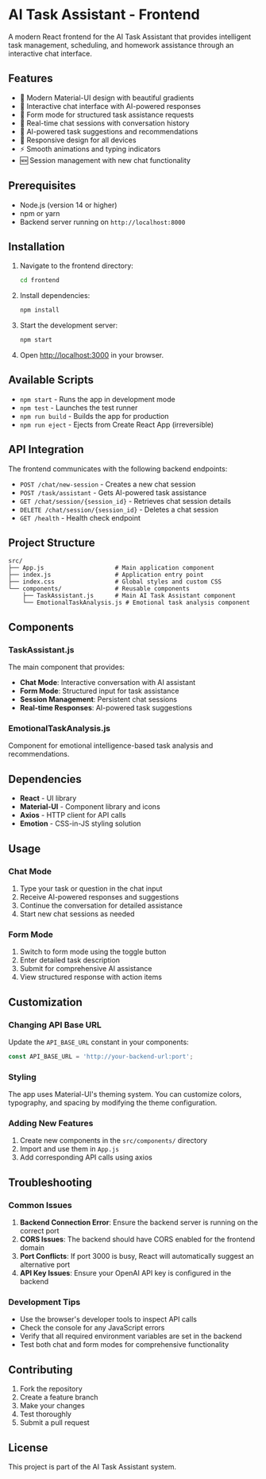 # AI Task Assistant - Frontend

A modern React frontend for the AI Task Assistant that provides intelligent task management, scheduling, and homework assistance through an interactive chat interface.

## Features

- 🎨 Modern Material-UI design with beautiful gradients
- 💬 Interactive chat interface with AI-powered responses
- 📝 Form mode for structured task assistance requests
- 🔄 Real-time chat sessions with conversation history
- 🤖 AI-powered task suggestions and recommendations
- 📱 Responsive design for all devices
- ⚡ Smooth animations and typing indicators
- 🆕 Session management with new chat functionality

## Prerequisites

- Node.js (version 14 or higher)
- npm or yarn
- Backend server running on `http://localhost:8000`

## Installation

1. Navigate to the frontend directory:
   ```bash
   cd frontend
   ```

2. Install dependencies:
   ```bash
   npm install
   ```

3. Start the development server:
   ```bash
   npm start
   ```

4. Open [http://localhost:3000](http://localhost:3000) in your browser.

## Available Scripts

- `npm start` - Runs the app in development mode
- `npm test` - Launches the test runner
- `npm run build` - Builds the app for production
- `npm run eject` - Ejects from Create React App (irreversible)

## API Integration

The frontend communicates with the following backend endpoints:

- `POST /chat/new-session` - Creates a new chat session
- `POST /task/assistant` - Gets AI-powered task assistance
- `GET /chat/session/{session_id}` - Retrieves chat session details
- `DELETE /chat/session/{session_id}` - Deletes a chat session
- `GET /health` - Health check endpoint

## Project Structure

```
src/
├── App.js                    # Main application component
├── index.js                  # Application entry point
├── index.css                 # Global styles and custom CSS
└── components/               # Reusable components
    ├── TaskAssistant.js      # Main AI Task Assistant component
    └── EmotionalTaskAnalysis.js # Emotional task analysis component
```

## Components

### TaskAssistant.js
The main component that provides:
- **Chat Mode**: Interactive conversation with AI assistant
- **Form Mode**: Structured input for task assistance
- **Session Management**: Persistent chat sessions
- **Real-time Responses**: AI-powered task suggestions

### EmotionalTaskAnalysis.js
Component for emotional intelligence-based task analysis and recommendations.

## Dependencies

- **React** - UI library
- **Material-UI** - Component library and icons
- **Axios** - HTTP client for API calls
- **Emotion** - CSS-in-JS styling solution

## Usage

### Chat Mode
1. Type your task or question in the chat input
2. Receive AI-powered responses and suggestions
3. Continue the conversation for detailed assistance
4. Start new chat sessions as needed

### Form Mode
1. Switch to form mode using the toggle button
2. Enter detailed task description
3. Submit for comprehensive AI assistance
4. View structured response with action items

## Customization

### Changing API Base URL

Update the `API_BASE_URL` constant in your components:

```javascript
const API_BASE_URL = 'http://your-backend-url:port';
```

### Styling

The app uses Material-UI's theming system. You can customize colors, typography, and spacing by modifying the theme configuration.

### Adding New Features

1. Create new components in the `src/components/` directory
2. Import and use them in `App.js`
3. Add corresponding API calls using axios

## Troubleshooting

### Common Issues

1. **Backend Connection Error**: Ensure the backend server is running on the correct port
2. **CORS Issues**: The backend should have CORS enabled for the frontend domain
3. **Port Conflicts**: If port 3000 is busy, React will automatically suggest an alternative port
4. **API Key Issues**: Ensure your OpenAI API key is configured in the backend

### Development Tips

- Use the browser's developer tools to inspect API calls
- Check the console for any JavaScript errors
- Verify that all required environment variables are set in the backend
- Test both chat and form modes for comprehensive functionality

## Contributing

1. Fork the repository
2. Create a feature branch
3. Make your changes
4. Test thoroughly
5. Submit a pull request

## License

This project is part of the AI Task Assistant system.
